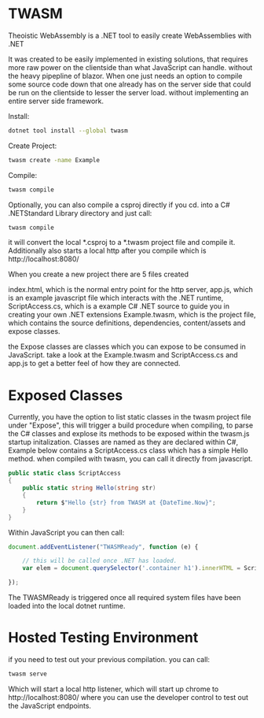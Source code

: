 # TWASM

Theoistic WebAssembly is a .NET tool to easily create WebAssemblies with .NET

It was created to be easily implemented in existing solutions, that requires more raw power on the clientside than what JavaScript can handle. without the heavy pipepline of blazor.
When one just needs an option to compile some source code down that one already has on the server side that could be run on the clientside to lesser the server load. without implementing an entire server side framework.

Install:
``` bash
dotnet tool install --global twasm
```
Create Project:
``` bash
twasm create -name Example
```
Compile:
``` bash
twasm compile
```
Optionally, you can also compile a csproj directly
if you cd. into a C# .NETStandard Library directory and just call:
``` bash
twasm compile
```

it will convert the local *.csproj to a *.twasm project file and compile it. Additionally also starts a local http after you compile which is http://localhost:8080/

When you create a new project there are 5 files created

index.html, which is the normal entry point for the http server,
app.js, which is an example javascript file which interacts with the .NET runtime,
ScriptAccess.cs, which is a example C# .NET source to guide you in creating your own .NET extensions
Example.twasm, which is the project file, which contains the source definitions, dependencies, content/assets and expose classes.

the Expose classes are classes which you can expose to be consumed in JavaScript.
take a look at the Example.twasm and ScriptAccess.cs and app.js to get a better feel of how they are connected.

# Exposed Classes
Currently, you have the option to list static classes in the twasm project file under "Expose", this will trigger a
build procedure when compiling, to parse the C# classes and explose its methods to be exposed within the twasm.js startup initalization.
Classes are named as they are declared within C#, Example below contains a ScriptAccess.cs class which has a simple Hello method.
when compiled with twasm, you can call it directly from javascript.
``` csharp
public static class ScriptAccess
{
    public static string Hello(string str)
    {
        return $"Hello {str} from TWASM at {DateTime.Now}";
    }
}
```
Within JavaScript you can then call:
``` javascript
document.addEventListener("TWASMReady", function (e) {

    // this will be called once .NET has loaded.
    var elem = document.querySelector('.container h1').innerHTML = ScriptAccess.Hello("TWASM Developer");

});
```
The TWASMReady is triggered once all required system files have been loaded into the local dotnet runtime.

# Hosted Testing Environment
if you need to test out your previous compilation. you can call:
``` bash
twasm serve
```
Which will start a local http listener, which will start up chrome to http://localhost:8080/
where you can use the developer control to test out the JavaScript endpoints.
